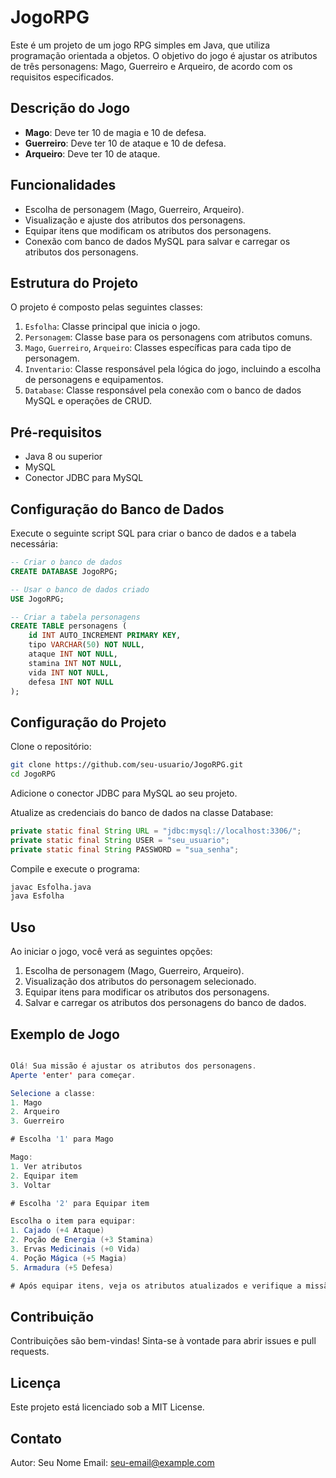 # JogoRPG

Este é um projeto de um jogo RPG simples em Java, que utiliza programação orientada a objetos. O objetivo do jogo é ajustar os atributos de três personagens: Mago, Guerreiro e Arqueiro, de acordo com os requisitos especificados.

## Descrição do Jogo

- **Mago**: Deve ter 10 de magia e 10 de defesa.
- **Guerreiro**: Deve ter 10 de ataque e 10 de defesa.
- **Arqueiro**: Deve ter 10 de ataque.

## Funcionalidades

- Escolha de personagem (Mago, Guerreiro, Arqueiro).
- Visualização e ajuste dos atributos dos personagens.
- Equipar itens que modificam os atributos dos personagens.
- Conexão com banco de dados MySQL para salvar e carregar os atributos dos personagens.

## Estrutura do Projeto

O projeto é composto pelas seguintes classes:

1. `Esfolha`: Classe principal que inicia o jogo.
2. `Personagem`: Classe base para os personagens com atributos comuns.
3. `Mago`, `Guerreiro`, `Arqueiro`: Classes específicas para cada tipo de personagem.
4. `Inventario`: Classe responsável pela lógica do jogo, incluindo a escolha de personagens e equipamentos.
5. `Database`: Classe responsável pela conexão com o banco de dados MySQL e operações de CRUD.

## Pré-requisitos

- Java 8 ou superior
- MySQL
- Conector JDBC para MySQL

## Configuração do Banco de Dados

Execute o seguinte script SQL para criar o banco de dados e a tabela necessária:

```sql
-- Criar o banco de dados
CREATE DATABASE JogoRPG;

-- Usar o banco de dados criado
USE JogoRPG;

-- Criar a tabela personagens
CREATE TABLE personagens (
    id INT AUTO_INCREMENT PRIMARY KEY,
    tipo VARCHAR(50) NOT NULL,
    ataque INT NOT NULL,
    stamina INT NOT NULL,
    vida INT NOT NULL,
    defesa INT NOT NULL
);
```

## Configuração do Projeto

Clone o repositório:

```sh
git clone https://github.com/seu-usuario/JogoRPG.git
cd JogoRPG
```

Adicione o conector JDBC para MySQL ao seu projeto.

Atualize as credenciais do banco de dados na classe Database:

```java
private static final String URL = "jdbc:mysql://localhost:3306/";
private static final String USER = "seu_usuario";
private static final String PASSWORD = "sua_senha";
```

Compile e execute o programa:
```sh
javac Esfolha.java
java Esfolha
```

## Uso
Ao iniciar o jogo, você verá as seguintes opções:

1. Escolha de personagem (Mago, Guerreiro, Arqueiro).
2. Visualização dos atributos do personagem selecionado.
3. Equipar itens para modificar os atributos dos personagens.
4. Salvar e carregar os atributos dos personagens do banco de dados.
   
## Exemplo de Jogo

```java

Olá! Sua missão é ajustar os atributos dos personagens.
Aperte 'enter' para começar.

Selecione a classe:
1. Mago
2. Arqueiro
3. Guerreiro

# Escolha '1' para Mago

Mago:
1. Ver atributos
2. Equipar item
3. Voltar

# Escolha '2' para Equipar item

Escolha o item para equipar:
1. Cajado (+4 Ataque)
2. Poção de Energia (+3 Stamina)
3. Ervas Medicinais (+0 Vida)
4. Poção Mágica (+5 Magia)
5. Armadura (+5 Defesa)

# Após equipar itens, veja os atributos atualizados e verifique a missão.

```

## Contribuição
Contribuições são bem-vindas! Sinta-se à vontade para abrir issues e pull requests.

## Licença
Este projeto está licenciado sob a MIT License.

## Contato
Autor: Seu Nome
Email: seu-email@example.com













